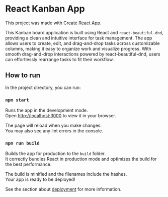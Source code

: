 # React Kanban App

This project was made with [Create React App](https://github.com/facebook/create-react-app).

This Kanban board application is built using React and `react-beautiful-dnd`, providing a clean and intuitive interface for task management. The app allows users to create, edit, and drag-and-drop tasks across customizable columns, making it easy to organize work and visualize progress. With smooth drag-and-drop interactions powered by react-beautiful-dnd, users can effortlessly rearrange tasks to fit their workflow.

## How to run

In the project directory, you can run:

### `npm start`

Runs the app in the development mode.\
Open [http://localhost:3000](http://localhost:3000) to view it in your browser.

The page will reload when you make changes.\
You may also see any lint errors in the console.

### `npm run build`

Builds the app for production to the `build` folder.\
It correctly bundles React in production mode and optimizes the build for the best performance.

The build is minified and the filenames include the hashes.\
Your app is ready to be deployed!

See the section about [deployment](https://facebook.github.io/create-react-app/docs/deployment) for more information.
